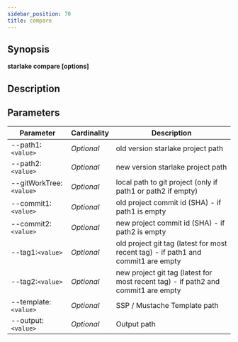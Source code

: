 ```yaml
---
sidebar_position: 70
title: compare
---
```



## Synopsis

**starlake compare [options]**

## Description


## Parameters

Parameter|Cardinality|Description
---|---|---
--path1:`<value>`|*Optional*|old version starlake project path
--path2:`<value>`|*Optional*|new version starlake project path
--gitWorkTree:`<value>`|*Optional*|local path to git project (only if path1 or path2 if empty)
--commit1:`<value>`|*Optional*|old project commit id (SHA) - if path1 is empty
--commit2:`<value>`|*Optional*|new project commit id (SHA) - if path2 is empty
--tag1:`<value>`|*Optional*|old project git tag (latest for most recent tag) - if path1 and commit1 are empty
--tag2:`<value>`|*Optional*|new project git tag (latest for most recent tag) - if path2 and commit1 are empty
--template:`<value>`|*Optional*|SSP / Mustache Template path
--output:`<value>`|*Optional*|Output path

